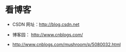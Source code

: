 # 看博客


 - CSDN 网址：http://blog.csdn.net
 - 博客园： http://www.cnblogs.com/


 - http://www.cnblogs.com/mushroom/p/5080032.html



